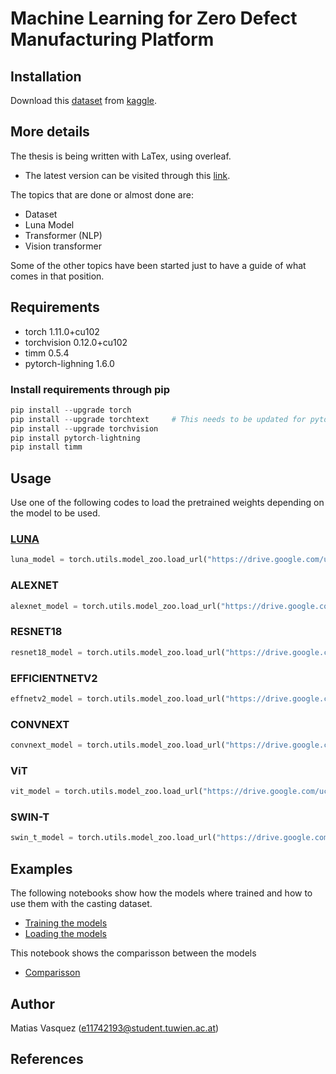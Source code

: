 # Machine Learning for Zero Defect Manufacturing Platform

## Installation

Download this [dataset](https://www.kaggle.com/ravirajsinh45/real-life-industrial-dataset-of-casting-product) from [kaggle](https://www.kaggle.com).


## More details

The thesis is being written with LaTex, using overleaf. 
* The latest version can be visited through this [link](https://www.overleaf.com/read/bdkddjsdwmwg).

The topics that are done or almost done are:
* Dataset
* Luna Model
* Transformer (NLP)
* Vision transformer

Some of the other topics have been started just to have a guide of what comes in that position.




## Requirements

* torch 1.11.0+cu102
* torchvision 0.12.0+cu102
* timm 0.5.4
* pytorch-lighning 1.6.0

### Install requirements through pip

```python
pip install --upgrade torch
pip install --upgrade torchtext     # This needs to be updated for pytorch-lightning to work properly
pip install --upgrade torchvision
pip install pytorch-lightning
pip install timm
```

## Usage

Use one of the following codes to load the pretrained weights depending on the model to be used.

### [LUNA](zdmp/utils/luna_model.py)
```python
luna_model = torch.utils.model_zoo.load_url("https://drive.google.com/uc?export=download&id=1-4k-6UBn4kH1ueanXB39Z375FaRmYCYS&confirm=t")
```

### ALEXNET
```python
alexnet_model = torch.utils.model_zoo.load_url("https://drive.google.com/uc?export=download&id=1TjgEAfjbQ9NTzF0Z0S4SiEF9uvmRYO_3&confirm=t")
```

### RESNET18
```python
resnet18_model = torch.utils.model_zoo.load_url("https://drive.google.com/uc?export=download&id=1-Dh-hAa6OIQaU6PMlNXmy9NCAWLrgY7U&confirm=t")
```

### EFFICIENTNETV2
```python
effnetv2_model = torch.utils.model_zoo.load_url("https://drive.google.com/uc?export=download&id=1-EUXk4XO-4kqFlv_MXw0LMDHxTDwgSNg&confirm=t")
```

### CONVNEXT
```python
convnext_model = torch.utils.model_zoo.load_url("https://drive.google.com/uc?export=download&id=1-ExFlJq02ormAJrslXOR2cAuLth3Td2O&confirm=t")
```

### ViT
```python
vit_model = torch.utils.model_zoo.load_url("https://drive.google.com/uc?export=download&id=1CLAj3L9iz8y9saojWLzjPwmjW33MLuSY&confirm=t")
```

### SWIN-T
``` python
swin_t_model = torch.utils.model_zoo.load_url("https://drive.google.com/uc?export=download&id=1-4MKJzlIWcWQeb5D8Ly7aJhfk29fz9-c&confirm=t")
```
## Examples

The following notebooks show how the models where trained and how to use them with the casting dataset. 

* [Training the models](notebooks/train_models_example.ipynb)
* [Loading the models](notebooks/load_models_example.ipynb)

This notebook shows the comparisson between the models

* [Comparisson](notebooks/comparisson.ipynb)

## Author
Matias Vasquez (e11742193@student.tuwien.ac.at)

## References

